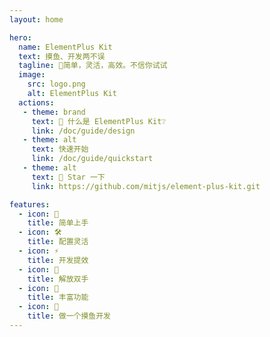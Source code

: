 ```yaml
---
layout: home

hero:
  name: ElementPlus Kit
  text: 摸鱼、开发两不误
  tagline: 🧬简单，灵活，高效。不信你试试
  image:
    src: logo.png
    alt: ElementPlus Kit
  actions:
   - theme: brand
     text: 🔎 什么是 ElementPlus Kit❔
     link: /doc/guide/design
   - theme: alt
     text: 快速开始
     link: /doc/guide/quickstart
   - theme: alt
     text: 🌟 Star 一下
     link: https://github.com/mitjs/element-plus-kit.git

features:
  - icon: 🌈
    title: 简单上手
  - icon: 🛠️
    title: 配置灵活
  - icon: ⚡️ 
    title: 开发提效
  - icon: 🙌
    title: 解放双手
  - icon: 🧮
    title: 丰富功能
  - icon: 🤏
    title: 做一个摸鱼开发
---
```



<script setup>
import DataPanel from './components/DataPanel.vue'
import Pay from './components/pay.vue'
</script>

<DataPanel/>
 <Pay/>
<style>
:root {
  --vp-home-hero-name-color: transparent;
  --vp-home-hero-name-background: -webkit-linear-gradient(120deg, #bd34fe, #41d1ff);
  --vp-home-hero-image-background-image: linear-gradient(-45deg, #bd34fe9e 50%, #47caff96  50%);
  --vp-home-hero-image-filter: blur(84px);
}
</style>
